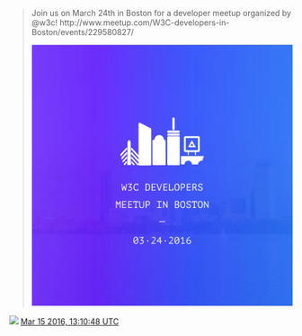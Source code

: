 > Join us on March 24th in Boston for a developer meetup organized by @w3c\! http://www\.meetup\.com/W3C\-developers\-in\-Boston/events/229580827/ 
> 
> ![](../media/709728554544713728-Cdl2W-WWwAAP9lE.jpg)

<img src="../media/tweet.ico" width="12" /> [Mar 15 2016, 13:10:48 UTC](https://twitter.com/w3cdevs/status/709728554544713728)